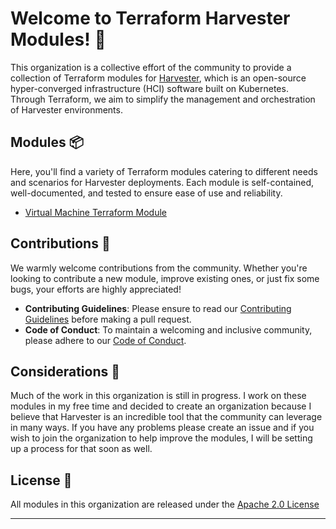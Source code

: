 # Welcome to Terraform Harvester Modules! 🚀

This organization is a collective effort of the community to provide a collection of Terraform modules for [Harvester](https://harvesterhci.io/), which is an open-source hyper-converged infrastructure (HCI) software built on Kubernetes. Through Terraform, we aim to simplify the management and orchestration of Harvester environments.

## Modules 📦

Here, you'll find a variety of Terraform modules catering to different needs and scenarios for Harvester deployments. Each module is self-contained, well-documented, and tested to ensure ease of use and reliability.

- [Virtual Machine Terraform Module](https://registry.terraform.io/modules/terraform-harvester-modules/vm/harvester/latest)

## Contributions 🤝

We warmly welcome contributions from the community. Whether you're looking to contribute a new module, improve existing ones, or just fix some bugs, your efforts are highly appreciated!

- **Contributing Guidelines**: Please ensure to read our [Contributing Guidelines](CONTRIBUTING.md) before making a pull request.
- **Code of Conduct**: To maintain a welcoming and inclusive community, please adhere to our [Code of Conduct](CODE_OF_CONDUCT.md).

## Considerations 📝

Much of the work in this organization is still in progress. I work on these modules in my free time and decided to create an organization because I believe that Harvester is an incredible tool that the community can leverage in many ways. If you have any problems please create an issue and if you wish to join the organization to help improve the modules, I will be setting up a process for that soon as well.

## License 📄

All modules in this organization are released under the [Apache 2.0 License](LICENSE)

---
